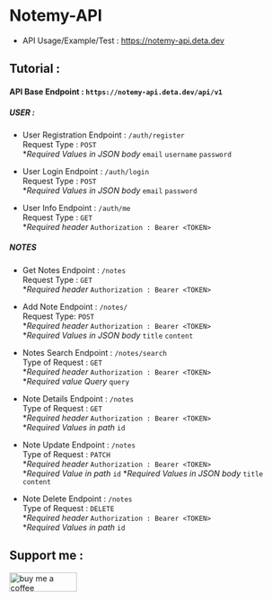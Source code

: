 # Notemy-API
- API Usage/Example/Test :
  https://notemy-api.deta.dev

## Tutorial :
#### API Base Endpoint : `https://notemy-api.deta.dev/api/v1`
##### USER :
- User Registration Endpoint : `/auth/register` <br>
 Request Type : `POST`<br>
 **Required Values in JSON body* `email` `username` `password`
 
 - User Login Endpoint : `/auth/login` <br>
 Request Type : `POST`<br>
 **Required Values in JSON body* `email` `password`
 
 - User Info Endpoint : `/auth/me` <br>
 Request Type : `GET`<br>
  **Required header* `Authorization : Bearer <TOKEN>`
  
  
 ##### NOTES
 -  Get Notes Endpoint : `/notes` <br>
 Request Type : `GET`<br>
 **Required header* `Authorization : Bearer <TOKEN>`
 
 - Add Note Endpoint : `/notes/` <br>
Request Type: `POST`<br>
 **Required header* `Authorization : Bearer <TOKEN>`<br>
 **Required Values in JSON body* `title` `content` 
 
  - Notes Search Endpoint : `/notes/search` <br>
 Type of Request : `GET`<br>
 **Required header* `Authorization : Bearer <TOKEN>`<br>
 **Required value Query* `query`
 
  - Note Details Endpoint : `/notes` <br>
 Type of Request : `GET`<br>
 **Required header* `Authorization : Bearer <TOKEN>`<br>
 **Required Values in path* `id`
 
   - Note Update Endpoint : `/notes` <br>
 Type of Request : `PATCH`<br>
 **Required header* `Authorization : Bearer <TOKEN>`<br>
 **Required Value in path* `id`
 **Required Values in JSON body* `title` `content`
 
  - Note Delete Endpoint : `/notes` <br>
 Type of Request : `DELETE`<br>
 **Required header* `Authorization : Bearer <TOKEN>`<br>
 **Required Values in path* `id`
 
 ## Support me :
<a href="https://www.buymeacoffee.com/debiprasadxd">
<img src="https://cdn.buymeacoffee.com/buttons/v2/default-yellow.png" alt="buy me a coffee" width="120" height="34" />
</a>

 